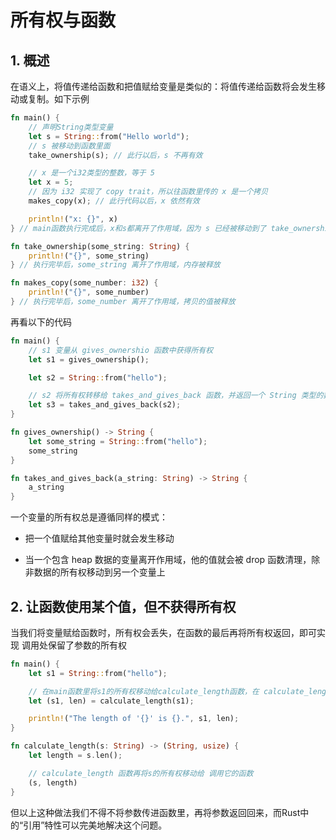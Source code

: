 # 所有权与函数

## 1. 概述

在语义上，将值传递给函数和把值赋给变量是类似的：将值传递给函数将会发生移动或复制。如下示例

```rust
fn main() {
    // 声明String类型变量
    let s = String::from("Hello world");
    // s 被移动到函数里面
    take_ownership(s); // 此行以后，s 不再有效

    // x 是一个i32类型的整数，等于 5
    let x = 5;
    // 因为 i32 实现了 copy trait，所以往函数里传的 x 是一个拷贝
    makes_copy(x); // 此行代码以后，x 依然有效

    println!("x: {}", x)
} // main函数执行完成后，x和s都离开了作用域，因为 s 已经被移动到了 take_ownership 函数里面，所以不在执行内存释放操作

fn take_ownership(some_string: String) {
    println!("{}", some_string)
} // 执行完毕后，some_string 离开了作用域，内存被释放

fn makes_copy(some_number: i32) {
    println!("{}", some_number)
} // 执行完毕后，some_number 离开了作用域，拷贝的值被释放
```

再看以下的代码

```rust
fn main() {
    // s1 变量从 gives_ownershio 函数中获得所有权
    let s1 = gives_ownership();

    let s2 = String::from("hello");

    // s2 将所有权转移给 takes_and_gives_back 函数，并返回一个 String 类型的数据，将所有权转移给 s3
    let s3 = takes_and_gives_back(s2);
}

fn gives_ownership() -> String {
    let some_string = String::from("hello");
    some_string
}

fn takes_and_gives_back(a_string: String) -> String {
    a_string
}
```

一个变量的所有权总是遵循同样的模式：

- 把一个值赋给其他变量时就会发生移动

- 当一个包含 heap 数据的变量离开作用域，他的值就会被 drop 函数清理，除非数据的所有权移动到另一个变量上

## 2. 让函数使用某个值，但不获得所有权

当我们将变量赋给函数时，所有权会丢失，在函数的最后再将所有权返回，即可实现 调用处保留了参数的所有权

```rust
fn main() {
    let s1 = String::from("hello");

    // 在main函数里将s1的所有权移动给calculate_length函数，在 calculate_length 再将所有权移交回来
    let (s1, len) = calculate_length(s1);

    println!("The length of '{}' is {}.", s1, len);
}

fn calculate_length(s: String) -> (String, usize) {
    let length = s.len();

    // calculate_length 函数再将s的所有权移动给 调用它的函数
    (s, length)
}
```

但以上这种做法我们不得不将参数传进函数里，再将参数返回回来，而Rust中的“引用”特性可以完美地解决这个问题。
